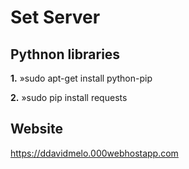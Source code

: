 # Set Server

## Pythnon libraries
**1.** »sudo apt-get install python-pip

**2.** »sudo pip install requests 

## Website
https://ddavidmelo.000webhostapp.com
